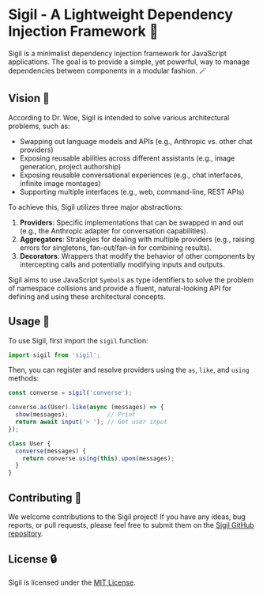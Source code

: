 # Sigil - A Lightweight Dependency Injection Framework 🔮

Sigil is a minimalist dependency injection framework for JavaScript applications. The goal is to provide a simple, yet powerful, way to manage dependencies between components in a modular fashion. 🪄

## Vision 🧠

According to Dr. Woe, Sigil is intended to solve various architectural problems, such as:

- Swapping out language models and APIs (e.g., Anthropic vs. other chat providers)
- Exposing reusable abilities across different assistants (e.g., image generation, project authorship)
- Exposing reusable conversational experiences (e.g., chat interfaces, infinite image montages)
- Supporting multiple interfaces (e.g., web, command-line, REST APIs)

To achieve this, Sigil utilizes three major abstractions:

1. **Providers**: Specific implementations that can be swapped in and out (e.g., the Anthropic adapter for conversation capabilities).
2. **Aggregators**: Strategies for dealing with multiple providers (e.g., raising errors for singletons, fan-out/fan-in for combining results).
3. **Decorators**: Wrappers that modify the behavior of other components by intercepting calls and potentially modifying inputs and outputs.

Sigil aims to use JavaScript `Symbol`s as type identifiers to solve the problem of namespace collisions and provide a fluent, natural-looking API for defining and using these architectural concepts.

## Usage 🧠

To use Sigil, first import the `sigil` function:

```javascript
import sigil from 'sigil';
```

Then, you can register and resolve providers using the `as`, `like`, and `using` methods:

```javascript
const converse = sigil('converse');

converse.as(User).like(async (messages) => {
  show(messages);           // Print 
  return await input('> '); // Get user input
});

class User {
  converse(messages) {
    return converse.using(this).upon(messages);
  }
}
```

## Contributing 🦄

We welcome contributions to the Sigil project! If you have any ideas, bug reports, or pull requests, please feel free to submit them on the [Sigil GitHub repository](https://github.com/phantomaton-ai/sigil).

## License 🔒

Sigil is licensed under the [MIT License](LICENSE).